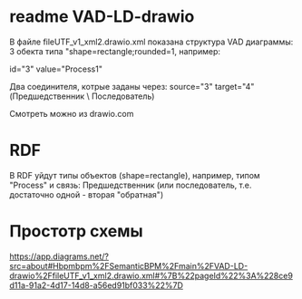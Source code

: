 # readme VAD-LD-drawio
В файле fileUTF_v1_xml2.drawio.xml показана структура VAD диаграммы: 3 обекта типа "shape=rectangle;rounded=1, например:

id="3" value="Process1" 

Два соединителя, котрые заданы через: source="3" target="4" (Предшедственник \ Последователь)

Смотреть можно из drawio.com

# RDF
В RDF уйдут типы объектов (shape=rectangle), например, типом "Process" и связь: Предшедственник (или последователь, т.е. достаточно одной - вторая "обратная")
# Простотр схемы
https://app.diagrams.net/?src=about#Hbpmbpm%2FSemanticBPM%2Fmain%2FVAD-LD-drawio%2FfileUTF_v1_xml2.drawio.xml#%7B%22pageId%22%3A%228ce9d11a-91a2-4d17-14d8-a56ed91bf033%22%7D
